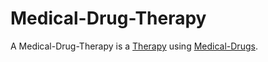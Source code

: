 # Medical-Drug-Therapy

A Medical-Drug-Therapy is a [Therapy](800012.md) using [Medical-Drugs](800007.md).